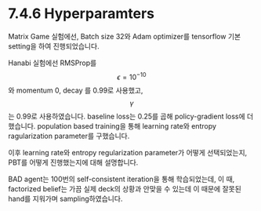 # 7.4.6 Hyperparamters

 Matrix Game 실험에선, Batch size 32와 Adam optimizer를 tensorflow 기본 setting을 하여 진행되었습니다.

 Hanabi 실험에선 RMSProp를 $$ \epsilon = 10^{-10}$$와 momentum 0, decay 를 0.99로 사용했고, $$\gamma $$는 0.99로 사용하였습니다. baseline loss는 0.25를 곱해 policy-gradient loss에 더했습니다. population based training을 통해 learning rate와 entropy ragularization parameter를 구했습니다. 

 이후 learning rate와 entropy regularization parameter가 어떻게 선택되었는지, PBT를 어떻게 진행했는지에 대해 설명합니다.

 BAD agent는 100번의 self-consistent iteration을 통해 학습되었는데, 이 때, factorized belief는 가끔 실제 deck의 상황과 안맞을 수 있는데 이 때문에 잘못된 hand를 지워가며 sampling하였습니다.

